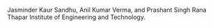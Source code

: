 
Jasminder Kaur Sandhu, Anil Kumar Verma, and Prashant Singh Rana Thapar Institute of Engineering and Technology.




